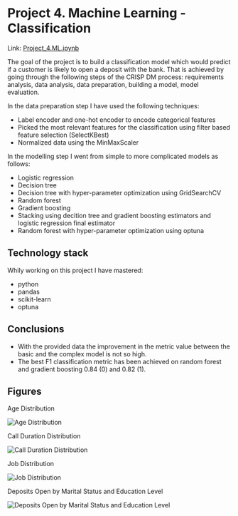 # Project 4. Machine Learning - Classification
Link: [Project_4.ML.ipynb](https://github.com/helios12/DataScienceProjects/blob/main/projects/project-4/Project_4.ML.ipynb)

The goal of the project is to build a classification model which would predict if a customer is likely to open a deposit with the bank. That is achieved by going through the following steps of the CRISP DM process: requirements analysis, data analysis, data preparation, building a model, model evaluation. 

In the data preparation step I have used the following techniques:

* Label encoder and one-hot encoder to encode categorical features
* Picked the most relevant features for the classification using filter based feature selection (SelectKBest)
* Normalized data using the MinMaxScaler

In the modelling step I went from simple to more complicated models as follows:

* Logistic regression
* Decision tree
* Decision tree with hyper-parameter optimization using GridSearchCV
* Random forest
* Gradient boosting
* Stacking using decition tree and gradient boosting estimators and logistic regression final estimator
* Random forest with hyper-parameter optimization using optuna

## Technology stack
Whily working on this project I have mastered:

* python
* pandas
* scikit-learn
* optuna

## Conclusions
* With the provided data the improvement in the metric value between the basic and the complex model is not so high. 
* The best F1 classification metric has been achieved on random forest and gradient boosting 0.84 (0) and 0.82 (1).

## Figures
Age Distribution

![Age Distribution](https://i.imgur.com/zav8JEQ.png)

Call Duration Distribution

![Call Duration Distribution](https://i.imgur.com/IDf9xus.png)

Job Distribution

![Job Distribution](https://i.imgur.com/nXNn9E8.png)

Deposits Open by Marital Status and Education Level

![Deposits Open by Marital Status and Education Level](https://i.imgur.com/UfPJ6ty.png)
